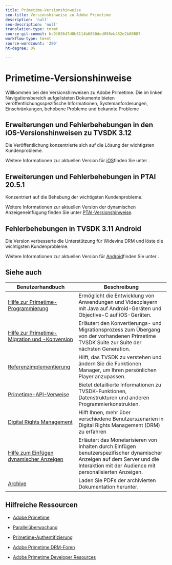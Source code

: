 ```yaml
---
title: Primetime-Versionshinweise
seo-title: Versionshinweise zu Adobe Primetime
description: 'null'
seo-description: 'null'
translation-type: tm+mt
source-git-commit: bc9f03647d0b6114b6030ded058eb452e2b80887
workflow-type: tm+mt
source-wordcount: '290'
ht-degree: 0%

---
```



# Primetime-Versionshinweise

Willkommen bei den Versionshinweisen zu Adobe Primetime. Die im linken Navigationsbereich aufgelisteten Dokumente bieten veröffentlichungsspezifische Informationen, Systemanforderungen, Einschränkungen, behobene Probleme und bekannte Probleme

## Erweiterungen und Fehlerbehebungen in den iOS-Versionshinweisen zu TVSDK 3.12

Die Veröffentlichung konzentrierte sich auf die Lösung der wichtigsten Kundenprobleme.

Weitere Informationen zur aktuellen Version für [iOS](../release-notes/tvsdk-3x-ios.md)finden Sie unter .

## Erweiterungen und Fehlerbehebungen in PTAI 20.5.1

Konzentriert auf die Behebung der wichtigsten Kundenprobleme.

Weitere Informationen zur aktuellen Version der dynamischen Anzeigeneinfügung finden Sie unter [PTAI-Versionshinweise](ptai-20x-release-notes.md).

## Fehlerbehebungen in TVSDK 3.11 Android

Die Version verbesserte die Unterstützung für Widevine DRM und löste die wichtigsten Kundenprobleme.

Weitere Informationen zur aktuellen Version für [Android](../release-notes/tvsdk-3x-android.md)finden Sie unter .

## Siehe auch

| Benutzerhandbuch | Beschreibung |
|--- |--- |
| [Hilfe zur Primetime-Programmierung](/help/programming/home.md) | Ermöglicht die Entwicklung von Anwendungen und Videoplayern mit Java auf Android-Geräten und Objective-C auf iOS-Geräten. |
| [Hilfe zur Primetime-Migration und -Konversion](/help/migration-guides/home.md) | Erläutert den Konvertierungs- und Migrationsprozess zum Übergang von der vorhandenen Primetime TVSDK Suite zur Suite der nächsten Generation. |
| [Referenzimplementierung](/help/android-reference-implementation/home.md) | Hilft, das TVSDK zu verstehen und ändern Sie die Funktionen Manager, um Ihren persönlichen Player anzupassen. |
| [Primetime-API-Verweise](/help/reference/api-references.md) | Bietet detaillierte Informationen zu TVSDK-Funktionen, Datenstrukturen und anderen Programmierkonstrukten. |
| [Digital Rights Management](/help/digital-rights-management/home.md) | Hilft Ihnen, mehr über verschiedene Benutzerszenarien in Digital Rights Management (DRM) zu erfahren |
| [Hilfe zum Einfügen dynamischer Anzeigen](/help/dynamic-ad-insertion/home.md) | Erläutert das Monetarisieren von Inhalten durch Einfügen benutzerspezifischer dynamischer Anzeigen auf dem Server und die Interaktion mit der Audience mit personalisierten Anzeigen. |
| [Archive](https://helpx.adobe.com/primetime/archives.html) | Laden Sie PDFs der archivierten Dokumentation herunter. |

## Hilfreiche Ressourcen

* [Adobe Primetime](https://www.adobe.com/in/marketing/primetime.html)

* [Parallelüberwachung](https://tve.helpdocsonline.com/concurrency-monitoring-introduction)

* [Primetime-Authentifizierung](https://tve.helpdocsonline.com/home)

* [Adobe Primetime DRM-Foren](https://forums.adobe.com/community/adobe_access)

* [Adobe Primetime Developer Resources](https://www.adobe.com/devnet/primetime.html)
